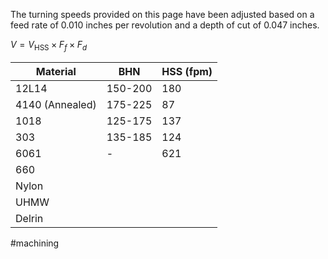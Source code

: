 The turning speeds provided on this page have been adjusted based on a feed rate of 0.010 inches per revolution and a depth of cut of 0.047 inches. 

$V=V_\text{HSS}\times{F_f}\times{F_d}$

| Material        | BHN     | HSS (fpm) |
| --------------- | ------- | --------- |
| 12L14           | 150-200 | 180       |
| 4140 (Annealed) | 175-225 | 87        |
| 1018            | 125-175 | 137       |
| 303             | 135-185 | 124       |
| 6061            | -       | 621       |
| 660             |         |           |
| Nylon           |         |           |
| UHMW            |         |           |
| Delrin                |         |           |

#machining 